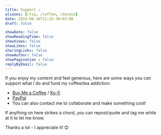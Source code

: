 ```yaml
---
title: Support ☕
aliases: [/tip, /coffee, /donate]
date: 2024-08-28T12:25:38+03:00
draft: false

showDate: false
showReadingTime: false
showViews: false
showLikes: false
sharingLinks: false
showAuthor: false
showPagination : false
replyByEmail: false
---
```


If you enjoy my content and feel generous, here are some ways you can support what I do and fund my coffee/tea addiction: 

- [Buy Me a Coffee](https://buymeacoffee.com/insidemordecai/) / [Ko-fi](https://ko-fi.com/insidemordecai/)
- [PayPal](https://www.paypal.com/donate/?hosted_button_id=TMKDCYE64F7XW)
- You can also contact me to collaborate and make something cool!

If anything on here strikes a chord, you can repost/quote and tag me while at it to let me know. 

Thanks a lot - I appreciate it! 😊
